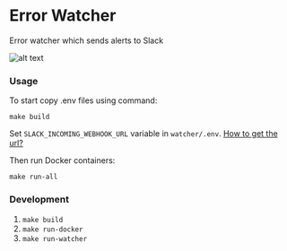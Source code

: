 # Error Watcher
Error watcher which sends alerts to Slack

![alt text](https://imgur.com/3uyGrCd)

### Usage

To start copy .env files using command:

`make build`

Set `SLACK_INCOMING_WEBHOOK_URL` variable in `watcher/.env`. [How to get the url?](https://my.slack.com/services/new/incoming-webhook/)

Then run Docker containers:

`make run-all`

### Development

1. `make build` 
2. `make run-docker`
3. `make run-watcher`
